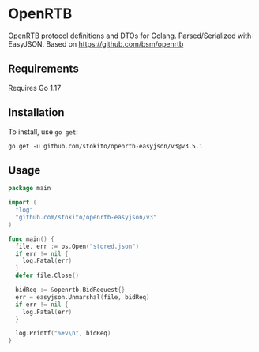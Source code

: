 # OpenRTB

OpenRTB protocol definitions and DTOs for Golang.
Parsed/Serialized with EasyJSON.
Based on https://github.com/bsm/openrtb

## Requirements

Requires Go 1.17

## Installation

To install, use `go get`:

```shell
go get -u github.com/stokito/openrtb-easyjson/v3@v3.5.1
```

## Usage

```go
package main

import (
  "log"
  "github.com/stokito/openrtb-easyjson/v3"
)

func main() {
  file, err := os.Open("stored.json")
  if err != nil {
    log.Fatal(err)
  }
  defer file.Close()

  bidReq := &openrtb.BidRequest{}
  err = easyjson.Unmarshal(file, bidReq)
  if err != nil {
    log.Fatal(err)
  }

  log.Printf("%+v\n", bidReq)
}
```
